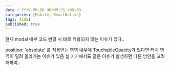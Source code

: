 ```yaml
---
date : YYYY-MM-DD HH:MM:SS +09:00
categories: [Mobile, ReactNative]
tags: [iOS]
published: true
---
```


현재 modal 내부 코드 변경 시 바로 적용되지 않는 이슈가 있다..


position: 'absolute' 를 적용받는 영역 내부에 TouchableOpacity가 있다면
터치 영역이 밀려 올라가는 이슈가 있음
실 기기에서도 같은 이슈가 발생하면 다른 방안을 고려해봐야..